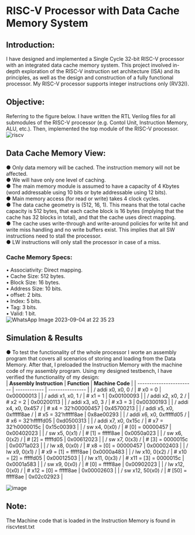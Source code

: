# RISC-V Processor with Data Cache Memory System
## Introduction:
I have designed and implemented a Single Cycle 32-bit RISC-V processor with an integrated data cache memory system. This project involved in-depth exploration of the RISC-V instruction set architecture (ISA) and its principles, as well as the design and construction of a fully functional processor. My RISC-V processor supports integer instructions only (RV32I).
## Objective:
Referring to the figure below. I have written the RTL Verilog files for all submodules of the RISC-V processor (e.g. Contol Unit, Instruction Memory, ALU, etc.). Then, implemented the top module of the RISC-V processor.
![riscv](https://github.com/mo2men3la2/RISC-V-Processor-with-Data-Cache-Memory-System/assets/54054905/c230a034-a2ad-4ddb-969c-248a1f11dea1)
## Data Cache Memory View:
  ● Only data memory will be cached. The instruction memory will not be affected.  
  ● We will have only one level of caching.  
  ● The main memory module is assumed to have a capacity of 4 Kbytes (word addressable using 10 bits or 
    byte addressable using 12 bits).  
  ● Main memory access (for read or write) takes 4 clock cycles.  
  ● The data cache geometry is (512, 16, 1). This means that the total cache capacity is 512 bytes, that each 
    cache block is 16 bytes (implying that the cache has 32 blocks in total), and that the cache uses direct 
    mapping.  
  ● The cache uses write-through and write-around policies for write hit and write miss handling and no 
    write buffers exist. This implies that all SW instructions need to stall the processor.  
  ● LW instructions will only stall the processor in case of a miss.  
### Cache Memory Specs:
  • Associativity: Direct mapping.  
  • Cache Size: 512 bytes.  
  • Block Size: 16 bytes.  
  • Address Size: 10 bits.  
  • offset: 2 bits.  
  • Index: 5 bits.  
  • Tag: 3 bits.  
  • Valid: 1 bit.  
  ![WhatsApp Image 2023-09-04 at 22 35 23](https://github.com/mo2men3la2/RISC-V-Processor-with-Data-Cache-Memory-System/assets/54054905/16c9d938-41bb-435a-a854-381842b36d1b)
## Simulation & Results
● To test the functionality of the whole processor I worte an assembly program that covers all scenarios of storing and loading from the Data Memory. After that, I preloaded the Instruction Memory with the machine code of my assembly program. Using my designed testbench, I have verified the functionality of my design:  
| **Assembly Instruction** | **Function** | **Machine Code** |
| ------------------------ | ------------ | ---------------- |
| / addi x0, x0, 0 /       | # x0 = 0     | 0x00000013       |
| / addi x1, x0, 1 /       | # x1 = 1     | 0x00100093       |
| / addi x2, x0, 2 /       | # x2 = 2     | 0x00200113       |
| / addi x3, x0, 3 /       | # x3 = 3     | 0x00300193       |
| / addi x4, x0, 0x457 /   | # x4 = 32’h00000457 | 0x45700213   |
| / addi x5, x0, 0xfffff8ae / | # x5 = 32’hfffff8ae | 0x8ae00293 |
| / addi x6, x0, 0xfffffd05 / | # x6 = 32’hfffffd05 | 0xd0500313 |
| / addi x7, x0, 0x15c /   | # x7 = 32’h0000015c   | 0x15c00393   |
| / sw x4, 0(x0) /         | # [0] = 00000457     | 0x00402023       |
| / sw x5, 0(x1) /         | # [1] = fffff8ae     | 0x0050a023       |
| / sw x6, 0(x2) /         | # [2] = fffffd05     | 0x00612023       |
| / sw x7, 0(x3) /         | # [3] = 0000015c     | 0x0071a023       |
| / lw x8, 0(x0) /         | # x8 = [0] = 00000457 | 0x00002403       |
| / lw x9, 0(x1) /         | # x9 = [1] = fffff8ae | 0x0000a483       |
| / lw x10, 0(x2) /        | # x10 = [2] = fffffd05 | 0x00012503      |
| / lw x11, 0(x3) /        | # x11 = [3] = 0000015c | 0x0001a583      |
| / sw x9, 0(x0) /         | # [0] = fffff8ae     | 0x00902023       |
| / lw x12, 0(x0) /        | # x12 = [0] = fffff8ae | 0x00002603      |
| / sw x12, 50(x0) /       | # [50] = fffff8ae    | 0x02c02923       |
  

![image](https://github.com/mo2men3la2/RISC-V-Processor-with-Data-Cache-Memory-System/assets/54054905/13846334-9e08-4dd9-9ac6-7c02515438c7)

## Note:
The Machine code that is loaded in the Instruction Memory is found in riscvtest.txt 


